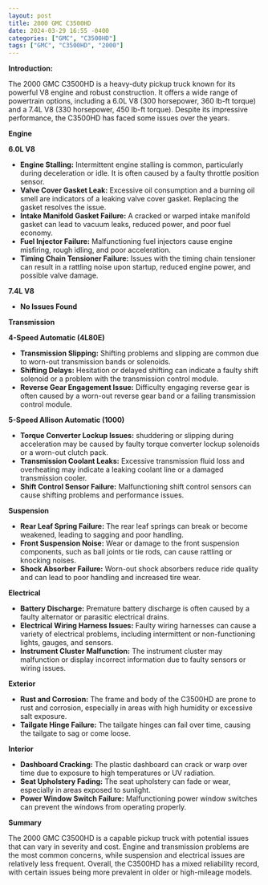 ```yaml
---
layout: post
title: 2000 GMC C3500HD
date: 2024-03-29 16:55 -0400
categories: ["GMC", "C3500HD"]
tags: ["GMC", "C3500HD", "2000"]
---
```

**Introduction:**

The 2000 GMC C3500HD is a heavy-duty pickup truck known for its powerful V8 engine and robust construction. It offers a wide range of powertrain options, including a 6.0L V8 (300 horsepower, 360 lb-ft torque) and a 7.4L V8 (330 horsepower, 450 lb-ft torque). Despite its impressive performance, the C3500HD has faced some issues over the years.

**Engine**

**6.0L V8**

* **Engine Stalling:** Intermittent engine stalling is common, particularly during deceleration or idle. It is often caused by a faulty throttle position sensor.
* **Valve Cover Gasket Leak:** Excessive oil consumption and a burning oil smell are indicators of a leaking valve cover gasket. Replacing the gasket resolves the issue.
* **Intake Manifold Gasket Failure:** A cracked or warped intake manifold gasket can lead to vacuum leaks, reduced power, and poor fuel economy.
* **Fuel Injector Failure:** Malfunctioning fuel injectors cause engine misfiring, rough idling, and poor acceleration.
* **Timing Chain Tensioner Failure:** Issues with the timing chain tensioner can result in a rattling noise upon startup, reduced engine power, and possible valve damage.

**7.4L V8**

* **No Issues Found**

**Transmission**

**4-Speed Automatic (4L80E)**

* **Transmission Slipping:** Shifting problems and slipping are common due to worn-out transmission bands or solenoids.
* **Shifting Delays:** Hesitation or delayed shifting can indicate a faulty shift solenoid or a problem with the transmission control module.
* **Reverse Gear Engagement Issue:** Difficulty engaging reverse gear is often caused by a worn-out reverse gear band or a failing transmission control module.

**5-Speed Allison Automatic (1000)**

* **Torque Converter Lockup Issues:** shuddering or slipping during acceleration may be caused by faulty torque converter lockup solenoids or a worn-out clutch pack.
* **Transmission Coolant Leaks:** Excessive transmission fluid loss and overheating may indicate a leaking coolant line or a damaged transmission cooler.
* **Shift Control Sensor Failure:** Malfunctioning shift control sensors can cause shifting problems and performance issues.

**Suspension**

* **Rear Leaf Spring Failure:** The rear leaf springs can break or become weakened, leading to sagging and poor handling.
* **Front Suspension Noise:** Wear or damage to the front suspension components, such as ball joints or tie rods, can cause rattling or knocking noises.
* **Shock Absorber Failure:** Worn-out shock absorbers reduce ride quality and can lead to poor handling and increased tire wear.

**Electrical**

* **Battery Discharge:** Premature battery discharge is often caused by a faulty alternator or parasitic electrical drains.
* **Electrical Wiring Harness Issues:** Faulty wiring harnesses can cause a variety of electrical problems, including intermittent or non-functioning lights, gauges, and sensors.
* **Instrument Cluster Malfunction:** The instrument cluster may malfunction or display incorrect information due to faulty sensors or wiring issues.

**Exterior**

* **Rust and Corrosion:** The frame and body of the C3500HD are prone to rust and corrosion, especially in areas with high humidity or excessive salt exposure.
* **Tailgate Hinge Failure:** The tailgate hinges can fail over time, causing the tailgate to sag or come loose.

**Interior**

* **Dashboard Cracking:** The plastic dashboard can crack or warp over time due to exposure to high temperatures or UV radiation.
* **Seat Upholstery Fading:** The seat upholstery can fade or wear, especially in areas exposed to sunlight.
* **Power Window Switch Failure:** Malfunctioning power window switches can prevent the windows from operating properly.

**Summary**

The 2000 GMC C3500HD is a capable pickup truck with potential issues that can vary in severity and cost. Engine and transmission problems are the most common concerns, while suspension and electrical issues are relatively less frequent. Overall, the C3500HD has a mixed reliability record, with certain issues being more prevalent in older or high-mileage models.
